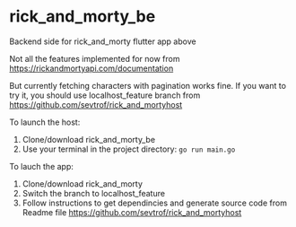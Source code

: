 # rick_and_morty_be

Backend side for rick_and_morty flutter app above

Not all the features implemented for now from 
https://rickandmortyapi.com/documentation

But currently fetching characters with pagination works fine.
If you want to try it, you should use localhost_feature branch from https://github.com/sevtrof/rick_and_mortyhost

To launch the host:
1. Clone/download rick_and_morty_be
2. Use your terminal in the project directory: 
```go run main.go```


To lauch the app:
1. Clone/download rick_and_morty
2. Switch the branch to localhost_feature
3. Follow instructions to get dependincies and generate source code from Readme file
 https://github.com/sevtrof/rick_and_mortyhost 
